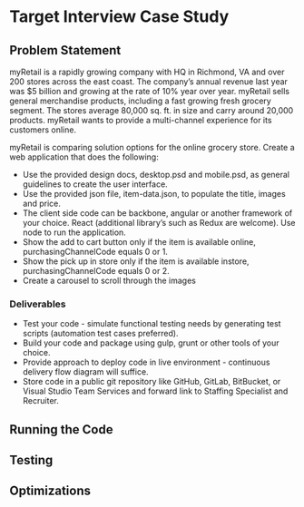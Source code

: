 # Target Interview Case Study

## Problem Statement

myRetail is a rapidly growing company with HQ in Richmond, VA and over 200 stores across the east coast. The company’s annual revenue last year was \$5 billion and growing at the rate of 10% year over year. myRetail sells general merchandise products, including a fast growing fresh grocery segment. The stores average 80,000 sq. ft. in size and carry around 20,000 products. myRetail wants to provide a multi-channel experience for its customers online.

myRetail is comparing solution options for the online grocery store. Create a web application that does the following:

- Use the provided design docs, desktop.psd and mobile.psd, as general guidelines to create the user interface.
- Use the provided json file, item-data.json, to populate the title, images and price.
- The client side code can be backbone, angular or another framework of your choice. React (additional library’s such as Redux are welcome). Use node to run the application.
- Show the add to cart button only if the item is available online, purchasingChannelCode equals 0 or 1.
- Show the pick up in store only if the item is available instore, purchasingChannelCode equals 0 or 2.
- Create a carousel to scroll through the images

### Deliverables

- Test your code - simulate functional testing needs by generating test scripts (automation test cases preferred).
- Build your code and package using gulp, grunt or other tools of your choice.
- Provide approach to deploy code in live environment - continuous delivery flow diagram will suffice.
- Store code in a public git repository like GitHub, GitLab, BitBucket, or Visual Studio Team Services and forward link to Staffing Specialist and Recruiter.

## Running the Code

## Testing

## Optimizations
